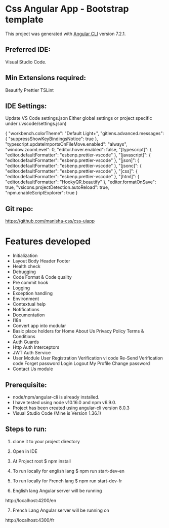 # Css Angular App - Bootstrap template

This project was generated with [Angular CLI](https://github.com/angular/angular-cli) version 7.2.1.

## Preferred IDE:

Visual Studio Code.

## Min Extensions required:

Beautify
Prettier
TSLint

## IDE Settings:

Update VS Code settings.json
Either global settings or project specific under /.vscode/settings.json)

{
"workbench.colorTheme": "Default Light+",
"gitlens.advanced.messages": {
"suppressShowKeyBindingsNotice": true
},
"typescript.updateImportsOnFileMove.enabled": "always",
"window.zoomLevel": 0,
"editor.hover.enabled": false,
"[typescript]": {
"editor.defaultFormatter": "esbenp.prettier-vscode"
},
"[javascript]": {
"editor.defaultFormatter": "esbenp.prettier-vscode"
},
"[json]": {
"editor.defaultFormatter": "esbenp.prettier-vscode"
},
"[jsonc]": {
"editor.defaultFormatter": "esbenp.prettier-vscode"
},
"[css]": {
"editor.defaultFormatter": "esbenp.prettier-vscode"
},
"[html]": {
"editor.defaultFormatter": "HookyQR.beautify"
},
"editor.formatOnSave": true,
"vsicons.projectDetection.autoReload": true,
"npm.enableScriptExplorer": true
}

## Git repo:

https://github.com/manisha-css/css-uiapp

# Features developed

- Initialization
- Layout
  Body
  Header
  Footer
- Health check
- Debugging
- Code Format & Code quality
- Pre commit hook
- Logging
- Exception handling
- Environment
- Contextual help
- Notifications
- Documentation
- I18n
- Convert app into modular
- Basic place holders for
  Home
  About Us
  Privacy Policy
  Terms & Conditions
- Auth Guards
- Http Auth Interceptors
- JWT Auth Service
- User Module
  User Registration
  Verification vi code
  Re-Send Verification code
  Forget password
  Login
  Logout
  My Profile
  Change password
- Contact Us module

## Prerequisite:

- node/npm/angular-cli is already installed.
- I have tested using node v10.16.0 and npm v6.9.0.
- Project has been created using angular-cli version 8.0.3
- Visual Studio Code (Mine is Version 1.36.1)

## Steps to run:

1. clone it to your project directory
2. Open in IDE
3. At Project root
   \$ npm install

4. To run locally for english lang
   \$ npm run start-dev-en

5. To run locally for French lang
   \$ npm run start-dev-fr

6. English lang Angular server will be running

http://localhost:4200/en

7. French Lang Angular server will be running on

http://localhost:4300/fr

